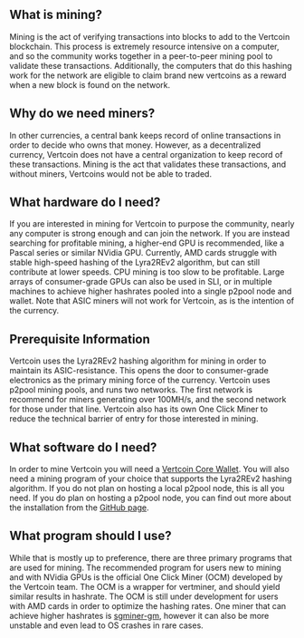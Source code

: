 ## What is mining?
Mining is the act of verifying transactions into blocks to add to the Vertcoin blockchain. This process is extremely resource intensive on a computer, and so the community works together in a peer-to-peer mining pool to validate these transactions. Additionally, the computers that do this hashing work for the network are eligible to claim brand new vertcoins as a reward when a new block is found on the network.

## Why do we need miners?
In other currencies, a central bank keeps record of online transactions in order to decide who owns that money. However, as a decentralized currency, Vertcoin does not have a central organization to keep record of these transactions. Mining is the act that validates these transactions, and without miners, Vertcoins would not be able to traded.

## What hardware do I need?
If you are interested in mining for Vertcoin to purpose the community, nearly any computer is strong enough and can join the network. If you are instead searching for profitable mining, a higher-end GPU is recommended, like a Pascal series or similar NVidia GPU. Currently, AMD cards struggle with stable high-speed hashing of the Lyra2REv2 algorithm, but can still contribute at lower speeds. CPU mining is too slow to be profitable. Large arrays of consumer-grade GPUs can also be used in SLI, or in multiple machines to achieve higher hashrates pooled into a single p2pool node and wallet. Note that ASIC miners will not work for Vertcoin, as is the intention of the currency.  

## Prerequisite Information
Vertcoin uses the Lyra2REv2 hashing algorithm for mining in order to maintain its ASIC-resistance. This opens the door to consumer-grade electronics as the primary mining force of the currency. Vertcoin uses p2pool mining pools, and runs two networks. The first network is recommend for miners generating over 100MH/s, and the second network for those under that line. Vertcoin also has its own One Click Miner to reduce the technical barrier of entry for those interested in mining.

## What software do I need?
In order to mine Vertcoin you will need a [Vertcoin Core Wallet](/Wallets/Core-Wallet/). You will also need a mining program of your choice that supports the Lyra2REv2 hashing algorithm. If you do not plan on hosting a local p2pool node, this is all you need. If you do plan on hosting a p2pool node, you can find out more about the installation from the [GitHub page](https://github.com/vertcoin/p2pool-vtc).  

## What program should I use?
While that is mostly up to preference, there are three primary programs that are used for mining. The recommended program for users new to mining and with NVidia GPUs is the official One Click Miner (OCM) developed by the Vertcoin team. The OCM is a wrapper for vertminer, and should yield similar results in hashrate. The OCM is still under development for users with AMD cards in order to optimize the hashing rates. One miner that can achieve higher hashrates is [sgminer-gm](https://github.com/genesismining/sgminer-gm), however it can also be more unstable and even lead to OS crashes in rare cases.